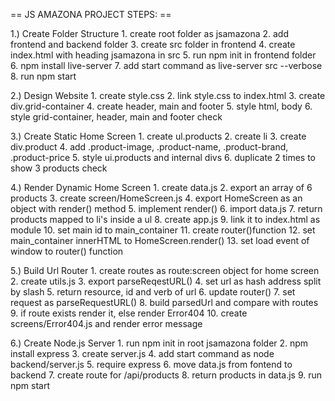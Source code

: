 
== JS AMAZONA PROJECT STEPS: ==

1.) Create Folder Structure
    1. create root folder as jsamazona
    2. add frontend and backend folder
    3. create src folder in frontend
    4. create index.html with heading jsamazona in src
    5. run npm init in frontend folder
    6. npm install live-server
    7. add start command as live-server src --verbose
    8. run npm start


2.) Design Website
    1. create style.css
    2. link style.css to index.html
    3. create div.grid-container
    4. create header, main and footer
    5. style html, body
    6. style grid-container, header, main and footer
check

3.) Create Static Home Screen
    1. create ul.products
    2. create li
    3. create div.product
    4. add .product-image, .product-name, .product-brand, .product-price
    5. style ui.products and internal divs
    6. duplicate 2 times to show 3 products
check

4.) Render Dynamic Home Screen
    1. create data.js
    2. export an array of 6 products
    3. create screen/HomeScreen.js
    4. export HomeScreen as an object with render() method
    5. implement render()
    6. import data.js
    7. return products mapped to li's inside a ul
    8. create app.js
    9. link it to index.html as module
    10. set main id to main_container
    11. create router()function
    12. set main_container innerHTML to HomeScreen.render()
    13. set load event of window to router() function


5.) Build Url Router
    1. create routes as route:screen object for home screen
    2. create utils.js
    3. export parseReqestURL()
    4. set url as hash address split by slash
    5. return resource, id and verb of url
    6. update router()
    7. set request as parseRequestURL()
    8. build parsedUrl and compare with routes
    9. if route exists render it, else render Error404
    10. create screens/Error404.js and render error message


6.) Create Node.js Server
    1. run npm init in root jsamazona folder
    2. npm install express
    3. create server.js
    4. add start command as node backend/server.js
    5. require express
    6. move data.js from fontend to backend
    7. create route for /api/products
    8. return products in data.js
    9. run npm start